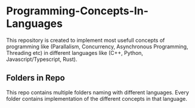 # Programming-Concepts-In-Languages
This repository is created to implement most usefull concepts of programming like (Parallalism, Concurrency, Asynchronous Programming, Threading etc) in different languages like (C++, Python, Javascript/Typescript, Rust).

## Folders in Repo
This repo contains multiple folders naming with different languages. Every folder contains implementation of the different concepts in that language.